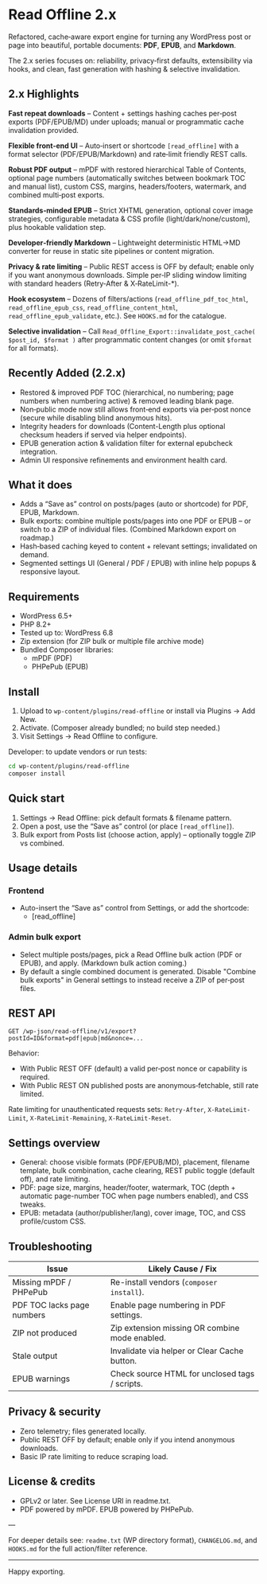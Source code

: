 # Read Offline 2.x

Refactored, cache‑aware export engine for turning any WordPress post or page into beautiful, portable documents: **PDF**, **EPUB**, and **Markdown**.

The 2.x series focuses on: reliability, privacy‑first defaults, extensibility via hooks, and clean, fast generation with hashing & selective invalidation.

## 2.x Highlights
**Fast repeat downloads** – Content + settings hashing caches per‑post exports (PDF/EPUB/MD) under uploads; manual or programmatic cache invalidation provided.

**Flexible front‑end UI** – Auto‑insert or shortcode `[read_offline]` with a format selector (PDF/EPUB/Markdown) and rate‑limit friendly REST calls.

**Robust PDF output** – mPDF with restored hierarchical Table of Contents, optional page numbers (automatically switches between bookmark TOC and manual list), custom CSS, margins, headers/footers, watermark, and combined multi‑post exports.

**Standards‑minded EPUB** – Strict XHTML generation, optional cover image strategies, configurable metadata & CSS profile (light/dark/none/custom), plus hookable validation step.

**Developer‑friendly Markdown** – Lightweight deterministic HTML→MD converter for reuse in static site pipelines or content migration.

**Privacy & rate limiting** – Public REST access is OFF by default; enable only if you want anonymous downloads. Simple per‑IP sliding window limiting with standard headers (Retry‑After & X‑RateLimit-*).

**Hook ecosystem** – Dozens of filters/actions (`read_offline_pdf_toc_html`, `read_offline_epub_css`, `read_offline_content_html`, `read_offline_epub_validate`, etc.). See `HOOKS.md` for the catalogue.

**Selective invalidation** – Call `Read_Offline_Export::invalidate_post_cache( $post_id, $format )` after programmatic content changes (or omit `$format` for all formats).

## Recently Added (2.2.x)
- Restored & improved PDF TOC (hierarchical, no numbering; page numbers when numbering active) & removed leading blank page.
- Non‑public mode now still allows front‑end exports via per‑post nonce (secure while disabling blind anonymous hits).
- Integrity headers for downloads (Content-Length plus optional checksum headers if served via helper endpoints).
- EPUB generation action & validation filter for external epubcheck integration.
- Admin UI responsive refinements and environment health card.

## What it does
- Adds a “Save as” control on posts/pages (auto or shortcode) for PDF, EPUB, Markdown.
- Bulk exports: combine multiple posts/pages into one PDF or EPUB – or switch to a ZIP of individual files. (Combined Markdown export on roadmap.)
- Hash‑based caching keyed to content + relevant settings; invalidated on demand.
- Segmented settings UI (General / PDF / EPUB) with inline help popups & responsive layout.

## Requirements
- WordPress 6.5+
- PHP 8.2+
- Tested up to: WordPress 6.8
- Zip extension (for ZIP bulk or multiple file archive mode)
- Bundled Composer libraries:
	- mPDF (PDF)
	- PHPePub (EPUB)

## Install
1. Upload to `wp-content/plugins/read-offline` or install via Plugins → Add New.
2. Activate. (Composer already bundled; no build step needed.)
3. Visit Settings → Read Offline to configure.



Developer: to update vendors or run tests:

```bash
cd wp-content/plugins/read-offline
composer install
```

## Quick start
1. Settings → Read Offline: pick default formats & filename pattern.
2. Open a post, use the “Save as” control (or place `[read_offline]`).
3. Bulk export from Posts list (choose action, apply) – optionally toggle ZIP vs combined.

## Usage details
### Frontend
- Auto-insert the “Save as” control from Settings, or add the shortcode:
	- [read_offline]

### Admin bulk export
- Select multiple posts/pages, pick a Read Offline bulk action (PDF or EPUB), and apply. (Markdown bulk action coming.)
- By default a single combined document is generated. Disable "Combine bulk exports" in General settings to instead receive a ZIP of per‑post files.

## REST API
`GET /wp-json/read-offline/v1/export?postId=ID&format=pdf|epub|md&nonce=...`

Behavior:
- With Public REST OFF (default) a valid per‑post nonce or capability is required.
- With Public REST ON published posts are anonymous‑fetchable, still rate limited.

Rate limiting for unauthenticated requests sets:
`Retry-After`, `X-RateLimit-Limit`, `X-RateLimit-Remaining`, `X-RateLimit-Reset`.

## Settings overview
- General: choose visible formats (PDF/EPUB/MD), placement, filename template, bulk combination, cache clearing, REST public toggle (default off), and rate limiting.
- PDF: page size, margins, header/footer, watermark, TOC (depth + automatic page-number TOC when page numbers enabled), and CSS tweaks.
- EPUB: metadata (author/publisher/lang), cover image, TOC, and CSS profile/custom CSS.

## Troubleshooting
| Issue | Likely Cause / Fix |
|-------|--------------------|
| Missing mPDF / PHPePub | Re-install vendors (`composer install`). |
| PDF TOC lacks page numbers | Enable page numbering in PDF settings. |
| ZIP not produced | Zip extension missing OR combine mode enabled. |
| Stale output | Invalidate via helper or Clear Cache button. |
| EPUB warnings | Check source HTML for unclosed tags / scripts. |

## Privacy & security
- Zero telemetry; files generated locally.
- Public REST OFF by default; enable only if you intend anonymous downloads.
- Basic IP rate limiting to reduce scraping load.

## License & credits
- GPLv2 or later. See License URI in readme.txt.
- PDF powered by mPDF. EPUB powered by PHPePub.

—

For deeper details see: `readme.txt` (WP directory format), `CHANGELOG.md`, and `HOOKS.md` for the full action/filter reference.

---
Happy exporting.
